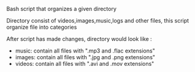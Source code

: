 Bash script that organizes a given directory

Directory consist of videos,images,music,logs and other files, this script organize file into categories 

After script has made changes, directory would look like :
* music: contain all files with ".mp3 and .flac extensions"
* images: contain all files with ".jpg and .png extensions"
* videos: contain all files with ".avi and .mov extensions" 

